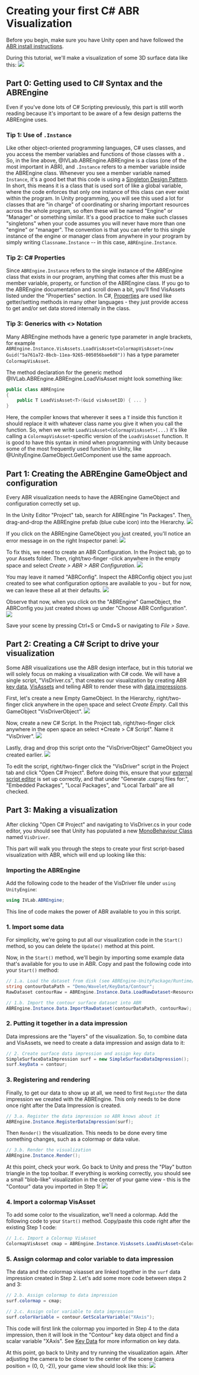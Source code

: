 # Creating your first C# ABR Visualization

Before you begin, make sure you have Unity open and have followed the [ABR install instructions](install.md).

During this tutorial, we'll make a visualization of some 3D surface data like this:
![](resources/cs-vis-teaser.png)

## Part 0: Getting used to C# Syntax and the ABREngine

Even if you've done lots of C# Scripting previously, this part is still worth reading because it's important to be aware of a few design patterns the ABREngine uses.

### Tip 1: Use of `.Instance`

Like other object-oriented programming languages, C# uses classes, and you
access the member variables and functions of those classes with a `.`  So, in
the line above, @IVLab.ABREngine.ABREngine is a class (one of the most important in ABR), and
`.Instance` refers to a member variable inside the ABREngine class.  Whenever
you see a member variable named `Instance`, it's a good bet that this code is
using a [Singleton Design Pattern](https://www.c-sharpcorner.com/UploadFile/8911c4/singleton-design-pattern-in-C-Sharp/).  In short, this means it is a class that is
used sort of like a global variable, where the code enforces that only one
instance of this class can ever exist within the program.  In Unity programming,
you will see this used a lot for classes that are "in charge" of coordinating or
sharing important resources across the whole program, so often these will be
named "Engine" or "Manager" or something similar.  It's a good practice to make
such classes "singletons" when your code assumes you will never have more than
one "engine" or "manager".  The convention is that you can refer to this single
instance of the engine or manager class from anywhere in your program by simply
writing `Classname.Instance` -- in this case, `ABREngine.Instance`.

### Tip 2: C# Properties

Since `ABREngine.Instance` refers to the single instance of the ABREngine class
that exists in our program, anything that comes after this must be a member
variable, property, or function of the ABREngine class.  If you go to the
ABREngine documentation and scroll down a bit, you'll find VisAssets listed
under the "Properties" section. In C#, [Properties](https://docs.microsoft.com/en-us/dotnet/csharp/programming-guide/classes-and-structs/properties) are used like getter/setting
methods in many other languages - they just provide access to get and/or set data
stored internally in the class.

### Tip 3: Generics with <> Notation

Many ABREngine methods have a generic type parameter in angle brackets, for example `ABREngine.Instance.VisAssets.LoadVisAsset<ColormapVisAsset>(new Guid("5a761a72-8bcb-11ea-9265-005056bae6d8"))` has a type parameter `ColormapVisAsset`.

The method declaration for the generic method @IVLab.ABREngine.ABREngine.LoadVisAsset might look something like:

```cs
public class ABREngine
{
    public T LoadVisAsset<T>(Guid visAssetID) { ... }
}
```

Here, the compiler knows that wherever it sees a `T` inside this function it
should replace it with whatever class name you give it when you call the
function.  So, when we write `LoadVisAsset<ColormapVisAsset>(...)` it's like
calling a `ColormapVisAsset`-specific version of the `LoadVisAsset` function.  It is
good to have this syntax in mind when programming with Unity because some of the
most frequently used function in Unity, like @UnityEngine.GameObject.GetComponent use
the same approach.


## Part 1: Creating the ABREngine GameObject and configuration

Every ABR visualization needs to have the ABREngine GameObject and configuration correctly set up.

In the Unity Editor "Project" tab, search for ABREngine "In Packages". Then, drag-and-drop the ABREngine prefab (blue cube icon) into the Hierarchy.
![](resources/cs-vis_1-abrengine.png)

If you click on the ABREngine GameObject you just created, you'll notice an error message in on the right Inspector panel:
![](resources/cs-vis_2-config-error.png)

To fix this, we need to create an ABR Configuration. In the Project tab, go to your Assets folder. Then, right/two-finger -click anywhere in the empty space and select *Create > ABR > ABR Configuration*.
![](resources/cs-vis_3-config-create.png)

You may leave it named "ABRConfig". Inspect the ABRConfig object you just created to see what configuration options are available to you - but for now, we can leave these all at their defaults.
![](resources/cs-vis_4-config-edit.png)

Observe that now, when you click on the "ABREngine" GameObject, the ABRConfig you just created shows up under "Choose ABR Configuration".
![](resources/cs-vis_5-config-check.png)

Save your scene by pressing Ctrl+S or Cmd+S or navigating to *File > Save*.


## Part 2: Creating a C# Script to drive your visualization

Some ABR visualizations use the ABR design interface, but in this tutorial we
will solely focus on making a visualization with C# code. We will have a single
script, "VisDriver.cs", that creates our visualization by creating ABR [key
data](key-data.md), [VisAssets](visassets.md) and telling ABR to render these
with [data impressions](data-impressions.md).

First, let's create a new Empty GameObject. In the Hierarchy, right/two-finger click anywhere in the open space and select *Create Empty*. Call this GameObject "VisDriverObject".
![](resources/cs-vis_6-create-empty.png)

Now, create a new C# Script. In the Project tab, right/two-finger click anywhere in the open space an select *Create > C# Script". Name it "VisDriver".
![](resources/cs-vis_7-create-script.png)

Lastly, drag and drop this script onto the "VisDriverObject" GameObject you created earlier.
![](resources/cs-vis_8-script-drag.png)

To edit the script, right/two-finger click the "VisDriver" script in the Project
tab and click "Open C# Project". Before doing this, ensure that your
[external script editor](https://learn.unity.com/tutorial/set-your-default-script-editor-ide)
is set up correctly, and that under "Generate .csproj files for:", "Embedded
Packages", "Local Packages", and "Local Tarball" are all checked.


## Part 3: Making a visualization

After clicking "Open C# Project" and navigating to VisDriver.cs in your code
editor, you should see that Unity has populated a new
[MonoBehaviour Class](https://docs.unity3d.com/Manual/class-MonoBehaviour.html) named `VisDriver`.

This part will walk you through the steps to create your first script-based visualization with ABR, which will end up looking like this:

### Importing the ABREngine

Add the following code to the header of the VisDriver file under `using UnityEngine`:

```cs
using IVLab.ABREngine;
```

This line of code makes the power of ABR available to you in this script.


### 1. Import some data

For simplicity, we're going to put all our visualization code in the `Start()` method, so you can delete the `Update()` method at this point.

Now, in the `Start()` method, we'll begin by importing some example data that's available for you to use in ABR. Copy and past the following code into your `Start()` method:

```cs
// 1.a. Load the dataset from disk (see ABREngine-UnityPackage/Runtime/Resources/media/datasets) for the raw data files
string contourDataPath = "Demo/Wavelet/KeyData/Contour";
RawDataset contourRaw = ABREngine.Instance.Data.LoadRawDataset<ResourcesDataLoader>(contourDataPath);

// 1.b. Import the contour surface dataset into ABR
ABREngine.Instance.Data.ImportRawDataset(contourDataPath, contourRaw);
```

### 2. Putting it together in a data impression

Data impressions are the "layers" of the visualization. So, to combine data and VisAssets, we need to create a data impression and assign data to it:

```cs
// 2. Create surface data impression and assign key data
SimpleSurfaceDataImpression surf = new SimpleSurfaceDataImpression();
surf.keyData = contour;
```

### 3. Registering and rendering

Finally, to get our data to show up at all, we need to first `Register` the data impression we created with the ABREngine. This only needs to be done once right after the Data Impression is created.

```cs
// 3.a. Register the data impression so ABR knows about it
ABREngine.Instance.RegisterDataImpression(surf);
```

Then `Render()` the visualization. This needs to be done every time something changes, such as a colormap or data value.

```cs
// 3.b. Render the visualization
ABREngine.Instance.Render();
```

At this point, check your work. Go back to Unity and press the "Play" button triangle in the top toolbar. If everything is working correctly, you should see a small "blob-like" visualization in the center of your game view - this is the "Contour" data you imported in Step 1!
![](resources/cs-vis_9-basic-vis.png)


### 4. Import a colormap VisAsset

To add some color to the visualization, we'll need a colormap. Add the following code to your `Start()` method. Copy/paste this code right after the existing Step 1 code:

```cs
// 1.c. Import a Colormap VisAsset
ColormapVisAsset cmap = ABREngine.Instance.VisAssets.LoadVisAsset<ColormapVisAsset>(new System.Guid("5a761a72-8bcb-11ea-9265-005056bae6d8"));
```


### 5. Assign colormap and color variable to data impression

The data and the colormap visasset are linked together in the `surf` data impression created in Step 2. Let's add some more code between steps 2 and 3:

```cs
// 2.b. Assign colormap to data impression
surf.colormap = cmap;

// 2.c. Assign color variable to data impression
surf.colorVariable = contour.GetScalarVariable("XAxis");
```

This code will first link the colormap you imported in Step 4 to the data impression, then it will look in the "Contour" key data object and find a scalar variable "XAxis". See [Key Data](key-data.md) for more information on key data.

At this point, go back to Unity and try running the visualization again. After adjusting the camera to be closer to the center of the scene (camera position = (0, 0, -2)), your game view should look like this:
![](resources/cs-vis_10-colormap.png)